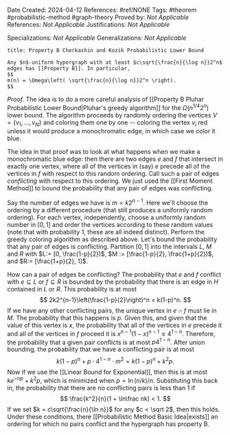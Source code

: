 Date Created: 2024-04-12
References: #ref/NONE
Tags: #theorem #probabilistic-method #graph-theory 
Proved by: <i>Not Applicable</i>
References: <i>Not Applicable</i>
Justifications: <i>Not Applicable</i>

Specializations: <i>Not Applicable</i>
Generalizations: <i>Not Applicable</i>

```ad-theorem
title: Property B Cherkashin and Kozik Probabilistic Lower Bound

Any $n$-uniform hypergraph with at least $c\sqrt{\frac{n}{\log n}}2^n$ edges has [[Property B]]. In particular,
$$
m(n) = \Omega\left( \sqrt{\frac{n}{\log n}}2^n \right).
$$

```

<i>Proof.</i> The idea is to do a more careful analysis of [[Property B Pluhar Probabilistic Lower Bound|Pluhar's greedy algorithm]] for the $\Omega(n^{1/4}2^n)$ lower bound. The algorithm proceeds by randomly ordering the vertices $V = \{v_1, \ldots, v_N\}$ and coloring them one by one -- coloring the vertex $v_i$ red unless it would produce a monochromatic edge, in which case we color it blue.

The idea in that proof was to look at what happens when we make a monochromatic blue edge: then there are two edges $e$ and $f$ that intersect in exactly one vertex, where all of the vertices in (say) $e$ precede all of the vertices in $f$ with respect to this random ordering. Call such a pair of edges *conflicting* with respect to this ordering. We just used the [[First Moment Method]] to bound the probability that any pair of edges was conflicting.

Say the number of edges we have is $m = k2^{n-1}$. Here we'll choose the ordering by a different procedure (that still produces a uniformly random ordering). For each vertex, independently, choose a uniformly random number in $[0,1]$ and order the vertices according to these random values (note that with probability 1, these are all indeed distinct). Perform the greedy coloring algorithm as described above. Let's bound the probability that any pair of edges is conflicting. Partition $[0,1]$ into the intervals $L$, $M$ and $R$ with $L:= [0, \frac{1-p}{2})$, $M := [\frac{1-p}{2}, \frac{1+p}{2})$, and $R:= [\frac{1+p}{2}, 1]$.

How can a pair of edges be conflicting? The probability that $e$ and $f$ conflict with $e\subseteq L$ or $f\subseteq R$ is bounded by the probability that there is an edge in $H$ contained in $L$ or $R$. This probability is at most
$$
2k2^{n-1}\left(\frac{1-p}{2}\right)^n = k(1-p)^n.
$$
If we have any other conflicting pairs, the unique vertex in $e\cap f$ must lie in $M$. The probability that this happens is $p$. Given this, and given that the value of this vertex is $x$, the probability that all of the vertices in $e$ precede it and all of the vertices in $f$ proceed it is $x^{n-1}(1-x)^{n-1} \leq 4^{1-n}$. Therefore, the probability that a given pair conflicts is at most $p4^{1-n}$. After union bounding, the probability that we have a conflicting pair is at most
$$
k(1-p)^n + p\cdot 4^{1-n} \cdot m^2 = k(1-p)^n + k^2p.
$$
Now if we use the [[Linear Bound for Exponential]], then this is at most $ke^{-np}+k^2p$, which is minimized when $p = \ln(n/k)/n$. Substituting this back in, the probability that there are no conflicting pairs is less than 1 if
$$
\frac{k^2}{n}(1 + \ln\frac nk) < 1.
$$
If we set $k = c\sqrt{\frac{n}{\ln n}}$ for any $c < \sqrt 2$, then this holds. Under these conditions, there [[Probabilistic Method Basic Idea|exists]] an ordering for which no pairs conflict and the hypergraph has property B.